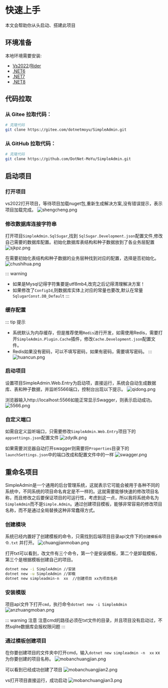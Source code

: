 <!-- 快速上手 -->

# 快速上手
本文会帮助你从头启动、搭建此项目

## 环境准备

本地环境需要安装:
- [Vs2022](https://visualstudio.microsoft.com/zh-hans/downloads/)/[Rider](https://www.jetbrains.com/rider/download/)
- [.NET6](https://dotnet.microsoft.com/zh-cn/download/dotnet/6.0)
- [.NET7](https://dotnet.microsoft.com/zh-cn/download/dotnet/7.0)
- [.NET8](https://dotnet.microsoft.com/zh-cn/download/dotnet/8.0)

## 代码拉取

### 从 Gitee 拉取代码：

```bash
# 克隆代码
git clone https://gitee.com/dotnetmoyu/SimpleAdmin.git
```

### 从 GitHub 拉取代码：

```bash
# 克隆代码
git clone https://github.com/DotNet-MoYu/SimpleAdmin.git
```
## 启动项目

### 打开项目
vs2022打开项目，等待项目加载nuget包,重新生成解决方案,没有错误提示，表示项目加载完成。
![shengcheng.png](/startapi/shengcheng.png)

### 修改数据库连接字符串
打开项目`SimpleAdmin.SqlSugar`,找到 `SqlSugar.Development.json`配置文件,修改自己需要的数据库配置。初始化数据库表结构和种子数据放到了各业务层配置
![sjkpz.png](/startapi/sjkpz.png)

在需要初始化表结构和种子数据的业务层种找到对应的配置，选择是否初始化。
![chushihua.png](/startapi/chushihua.png)

::: warning 

- 如果是Mysql记得字符集要是utf8mb4,改完之后记得清理解决方案！
- 如果修改了`ConfigId`,则数据库实体上对应的常量也要改,默认在常量`SqlugarConst.DB_Default`
:::

### 缓存配置
::: tip 提示
- 系统默认为内存缓存，但是推荐使用`Redis`进行开发，如需使用Redis，需要打开`SimpleAdmin.Plugin.Cache`插件，修改`Cache.Development.json`配置文件。
- Redis如果没有密码，可以不填写密码，如果有密码，需要填写密码。
:::
![huancun.png](/startapi/huancun.png)

### 启动项目
设置项目SimpleAdmin.Web.Entry为启动项，直接运行，系统会自动生成数据库、表和种子数据，并监听5566端口，控制台出现以下提示。
![qidong.png](/startapi/qidong.png)

浏览器输入http://localhost:5566如能正常显示Swagger，则表示启动成功。
![5566.png](/startapi/5566.png)

### 自定义端口
如需自定义监听端口，只需要修改`SimpleAdmin.Web.Entry`项目下的`appsettings.json`配置文件
![zdydk.png](/startapi/zdydk.png)

如果需要浏览器自动打开swagger则需要将`Properties`目录下的`launchSettings.json`中的端口改成和配置文件中的一样
![swagger.png](/startapi/swagger.png)

## 重命名项目
SimpleAdmin是一个通用的后台管理系统，这就表示它可能会被用于各种不同的系统中，不同系统的项目命名肯定是不一样的。这就需要能够快速的修改项目名称，而且修改之后要保证项目的可运行性，考虑到这一点，所以我将系统命名为`SimpleAdmin`而不是`Simple.Admin`。通过创建项目模板，能够非常容易的修改项目名称，而不是通过全局替换这种非常蠢得方式。

### 创建模块
系统已经内置好了创建模板的命令，只需找到后端项目目录api文件下的`创建模板命令.txt` 并打开。
![chuangjianmoban.png](/startapi/chuangjianmoban.png)

打开txt可以看到，改文件有三个命令，第一个是安装模板，第二个是卸载模板，第三个是根据模板创建自己的项目。
```bash
dotnet new -i SimpleAdmin //安装
dotnet new -u SimpleAdmin //卸载
dotnet new simpleadmin-n  xx  //创建项目 xx为项目名称
```

### 安装模版
项目api文件下打开`cmd`，执行命令`dotnet new -i SimpleAdmin`
![anzhuangmoban.png](/startapi/anzhuangmoban.png)

::: warning 注意
注意cmd的路径必须在txt文件的目录，并且项目没有启动过，不然sqlite数据库会报权限问题
:::

### 通过模板创建项目
在你要创建项目的文件夹中打开cmd，输入`dotnet new simpleadmin -n  xx` xx为你要创建的项目名称。
![mobanchuangjian.png](/startapi/mobanchuangjian.png)

可以看到已经成功创建了项目
![mobanchuangjian2.png](/startapi/mobanchuangjian2.png)

vs打开项目直接运行，成功启动
![mobanchuangjian3.png](/startapi/mobanchuangjian3.png)

